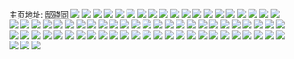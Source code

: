 主页地址: [邸骁同](https://weibo.com/u/1750553817) 
![](https://wx4.sinaimg.cn/mw2000/685754d9ly1g11iuf6daej22c02c04qq.jpg) 
![](https://wx4.sinaimg.cn/mw2000/685754d9ly1g0z793u6omj22yn1o04qp.jpg) 
![](https://wx4.sinaimg.cn/mw2000/685754d9ly1g0z794a06uj22yn1o07wh.jpg) 
![](https://wx4.sinaimg.cn/mw2000/685754d9ly1g0z794xg8pj22c02c0npd.jpg) 
![](https://wx4.sinaimg.cn/mw2000/685754d9ly1g0z795kh56j22c02c0e81.jpg) 
![](https://wx4.sinaimg.cn/mw2000/685754d9ly1g0xvbq625sj20u0140tkd.jpg) 
![](https://wx4.sinaimg.cn/mw2000/685754d9ly1g0xvbqfrfkj20u013y49i.jpg) 
![](https://wx4.sinaimg.cn/mw2000/685754d9ly1g0xvbr1uhhj20u013y159.jpg) 
![](https://wx4.sinaimg.cn/mw2000/685754d9ly1g0xvegokpgj20u00u17ce.jpg) 
![](https://wx4.sinaimg.cn/mw2000/685754d9ly1g0unpyqgsmj22dc2dcdlo.jpg) 
![](https://wx4.sinaimg.cn/mw2000/685754d9ly1g0r7dx4nqnj20u00xsn0p.jpg) 
![](https://wx4.sinaimg.cn/mw2000/685754d9ly1g0pya1376wj20qo0qo4qk.jpg) 
![](https://wx4.sinaimg.cn/mw2000/685754d9ly1g0pycrtpyaj21421hc18r.jpg) 
![](https://wx4.sinaimg.cn/mw2000/685754d9gy1g059aggry7j21kw0a9n04.jpg) 
![](https://wx4.sinaimg.cn/mw2000/685754d9gy1g059ajg76bj21kw16ohdt.jpg) 
![](https://wx4.sinaimg.cn/mw2000/685754d9ly1g01o19jc1tj22c02c0hdu.jpg) 
![](https://wx4.sinaimg.cn/mw2000/685754d9ly1g01o1abqpbj22c02c17wj.jpg) 
![](https://wx4.sinaimg.cn/mw2000/685754d9ly1g00c61k1kij22c02c0npd.jpg) 
![](https://wx4.sinaimg.cn/mw2000/685754d9ly1g00c62c4otj22c02c04qq.jpg) 
![](https://wx4.sinaimg.cn/mw2000/685754d9ly1g00c60k31wj22c02c0hdt.jpg) 
![](https://wx4.sinaimg.cn/mw2000/685754d9ly1g00c62n7nuj20ku0kujtv.jpg) 
![](https://wx4.sinaimg.cn/mw2000/685754d9ly1g00c62t6doj20u01hctq0.jpg) 
![](https://wx4.sinaimg.cn/mw2000/685754d9ly1g00c638olkj2142142dta.jpg) 
![](https://wx4.sinaimg.cn/mw2000/685754d9ly1fzw2svtsl0j21400u0qck.jpg) 
![](https://wx4.sinaimg.cn/mw2000/685754d9ly1fzvxdg2xt3j20ku1121l1.jpg) 
![](https://wx4.sinaimg.cn/mw2000/685754d9ly1fzvxdhmvnej20ku1121l0.jpg) 
![](https://wx4.sinaimg.cn/mw2000/685754d9ly1fzvxdii533j20ku112b2b.jpg) 
![](https://wx4.sinaimg.cn/mw2000/685754d9ly1fzvxdf7y1fj20ku112hdu.jpg) 
![](https://wx4.sinaimg.cn/mw2000/685754d9ly1fztfs3amkvj20u00u0jz5.jpg) 
![](https://wx4.sinaimg.cn/mw2000/685754d9ly1fztfs3iqv0j20u00u17h7.jpg) 
![](https://wx4.sinaimg.cn/mw2000/685754d9ly1fztfs3owx5j20u00u04av.jpg) 
![](https://wx4.sinaimg.cn/mw2000/685754d9ly1fztfs3vojrj20u00u0k2l.jpg) 
![](https://wx4.sinaimg.cn/mw2000/685754d9ly1fzjddzfl68j20ku0ku0v6.jpg) 
![](https://wx4.sinaimg.cn/mw2000/685754d9ly1fzdfog54qzj22c02c0npe.jpg) 
![](https://wx4.sinaimg.cn/mw2000/685754d9ly1fzdfoh4v1nj21421hcx6p.jpg) 
![](https://wx4.sinaimg.cn/mw2000/685754d9ly1fzdfok4yjmj22c02c07wh.jpg) 
![](https://wx4.sinaimg.cn/mw2000/685754d9ly1fzazqnd21xj22c02by7f1.jpg) 
![](https://wx4.sinaimg.cn/mw2000/685754d9ly1fzazqo29hhj23402c0e6p.jpg) 
![](https://wx4.sinaimg.cn/mw2000/685754d9ly1fzazqmiydqj22c02c0tp4.jpg) 
![](https://wx4.sinaimg.cn/mw2000/685754d9ly1fz5at8g3ykj22ao2ape82.jpg) 
![](https://wx4.sinaimg.cn/mw2000/685754d9ly1fz5atau9rvj21sg1scx6e.jpg) 
![](https://wx4.sinaimg.cn/mw2000/685754d9ly1fz5at7qme7j21o01o01kx.jpg) 
![](https://wx4.sinaimg.cn/mw2000/685754d9ly1fz5at9bxjcj22c02c0kjm.jpg) 
![](https://wx4.sinaimg.cn/mw2000/685754d9ly1fz5atbiipmj23282ao4qq.jpg) 
![](https://wx4.sinaimg.cn/mw2000/685754d9ly1fz451bffbdj21sg1sc1kx.jpg) 
![](https://wx4.sinaimg.cn/mw2000/685754d9ly1fz451c20txj21sg1sce81.jpg) 
![](https://wx4.sinaimg.cn/mw2000/685754d9ly1fz451avcd8j21sg1sc4qp.jpg) 
![](https://wx4.sinaimg.cn/mw2000/685754d9ly1fywowbez3ij22c02c0u0x.jpg) 
![](https://wx4.sinaimg.cn/mw2000/685754d9ly1fywowe8grcj22c02c0qv6.jpg) 
![](https://wx4.sinaimg.cn/mw2000/685754d9ly1fywow9z55yj22c02c07wi.jpg) 
![](https://wx4.sinaimg.cn/mw2000/685754d9ly1fywowg19r2j22c02c07wi.jpg) 
![](https://wx4.sinaimg.cn/mw2000/685754d9ly1fysnzlq1mrj22c0340hdu.jpg) 
![](https://wx4.sinaimg.cn/mw2000/685754d9ly1fysnzl2tzzj20ku0kuq8u.jpg) 
![](https://wx4.sinaimg.cn/mw2000/685754d9ly1fysnzkxc4wj20ku0kuq7g.jpg) 
![](https://wx4.sinaimg.cn/mw2000/685754d9ly1fysnzmt2llj22c0340kjm.jpg) 
![](https://wx4.sinaimg.cn/mw2000/685754d9gy1fyp96tdhl1j21sg1scnpe.jpg) 
![](https://wx4.sinaimg.cn/mw2000/685754d9gy1fyp96sm4q3j20ku0ku4cf.jpg) 
![](https://wx4.sinaimg.cn/mw2000/685754d9gy1fyp97xmw5oj21sg2ds4qq.jpg) 
![](https://wx4.sinaimg.cn/mw2000/685754d9ly1fxwm4je7uhj20qo0qo0ys.jpg) 
![](https://wx4.sinaimg.cn/mw2000/685754d9ly1fx21n21jgqj20ku0kuajp.jpg) 
![](https://wx4.sinaimg.cn/mw2000/685754d9ly1fvq5ipzgsdj22c02c04qq.jpg) 
![](https://wx4.sinaimg.cn/mw2000/685754d9ly1fvq5isghajj21o02yokjl.jpg) 
![](https://wx4.sinaimg.cn/mw2000/685754d9ly1fvih7yhjyuj22c02c0npd.jpg) 
![](https://wx4.sinaimg.cn/mw2000/685754d9ly1fvhbou0vxuj20ku112gv5.jpg) 
![](https://wx4.sinaimg.cn/mw2000/685754d9ly1fvdyycd71rj20ku112hdu.jpg) 
![](https://wx4.sinaimg.cn/mw2000/685754d9ly1fvcxj0ie74j20ku0an753.jpg) 
![](https://wx4.sinaimg.cn/mw2000/685754d9ly1fvb4cj1wt6j20jq0jm76x.jpg) 
![](https://wx4.sinaimg.cn/mw2000/685754d9ly1fuqaz06rikj21o02yob2a.jpg) 
![](https://wx4.sinaimg.cn/mw2000/685754d9ly1fukilj2grlj20c80cfjs3.jpg) 
![](https://wx4.sinaimg.cn/mw2000/685754d9ly1fu27jhohfvj20hc04t0so.jpg) 
![](https://wx4.sinaimg.cn/mw2000/685754d9ly1ftsce6lpubj20ku1127hl.jpg) 
![](https://wx4.sinaimg.cn/mw2000/685754d9ly1ftsce79c9yj20ku112tm2.jpg) 
